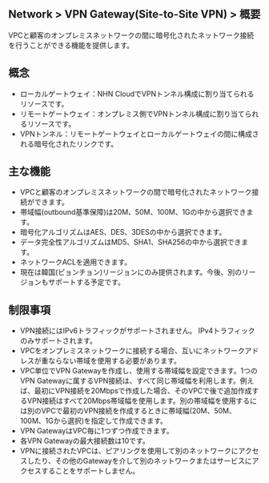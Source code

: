 ## Network > VPN Gateway(Site-to-Site VPN) > 概要

VPCと顧客のオンプレミスネットワークの間に暗号化されたネットワーク接続を行うことができる機能を提供します。

## 概念

* ローカルゲートウェイ：NHN CloudでVPNトンネル構成に割り当てられるリソースです。
* リモートゲートウェイ：オンプレミス側でVPNトンネル構成に割り当てられるリソースです。
* VPNトンネル：リモートゲートウェイとローカルゲートウェイの間に構成される暗号化されたリンクです。

## 主な機能

* VPCと顧客のオンプレミスネットワークの間で暗号化されたネットワーク接続ができます。
* 帯域幅(outbound基準保障)は20M、50M、100M、1Gの中から選択できます。
* 暗号化アルゴリズムはAES、DES、3DESの中から選択できます。
* データ完全性アルゴリズムはMD5、SHA1、SHA256の中から選択できます。
* ネットワークACLを適用できます。
* 現在は韓国(ピョンチョン)リージョンにのみ提供されます。今後、別のリージョンもサポートする予定です。

## 制限事項

* VPN接続にはIPv6トラフィックがサポートされません。 IPv4トラフィックのみサポートされます。
* VPCをオンプレミスネットワークに接続する場合、互いにネットワークアドレスが重ならない帯域を使用する必要があります。
* VPC単位でVPN Gatewayを作成し、使用する帯域幅を設定できます。1つのVPN Gatewayに属するVPN接続は、すべて同じ帯域幅を利用します。例えば、最初にVPN接続を20Mbpsで作成した場合、そのVPCで後で追加作成するVPN接続はすべて20Mbps帯域幅を使用します。別の帯域幅を使用するには別のVPCで最初のVPN接続を作成するときに帯域幅(20M、50M、100M、1Gから選択)を指定して作成できます。
* VPN GatewayはVPC毎に1つずつ作成できます。
* 各VPN Gatewayの最大接続数は10です。
* VPNに接続されたVPCは、ピアリングを使用して別のネットワークにアクセスしたり、その他のGatewayを介して別のネットワークまたはサービスにアクセスすることをサポートしません。

